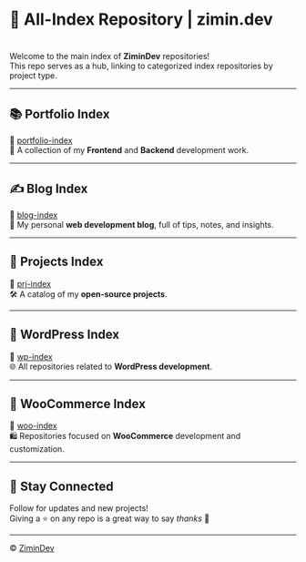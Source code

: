 # 📂 All-Index Repository  | zimin.dev
#  

Welcome to the main index of **ZiminDev** repositories!  
This repo serves as a hub, linking to categorized index repositories by project type.

---

## 📚 Portfolio Index

🔗 [portfolio-index](https://github.com/zimindev/portfolio-index)  
📂 A collection of my **Frontend** and **Backend** development work.

---

## ✍️ Blog Index

🔗 [blog-index](https://github.com/zimindev/blog-index)  
📝 My personal **web development blog**, full of tips, notes, and insights.

---

## 🧪 Projects Index

🔗 [prj-index](https://github.com/zimindev/prj-index)  
🛠️ A catalog of my **open-source projects**.

---

## 🧩 WordPress Index

🔗 [wp-index](https://github.com/zimindev/wp-index)  
🌐 All repositories related to **WordPress development**.

---

## 🛒 WooCommerce Index

🔗 [woo-index](https://github.com/zimindev/woo-index)  
🛍️ Repositories focused on **WooCommerce** development and customization.

---

## 🚀 Stay Connected

Follow for updates and new projects!  
Giving a ⭐ on any repo is a great way to say *thanks* 💙

---
© [ZiminDev](https://github.com/zimindev)
